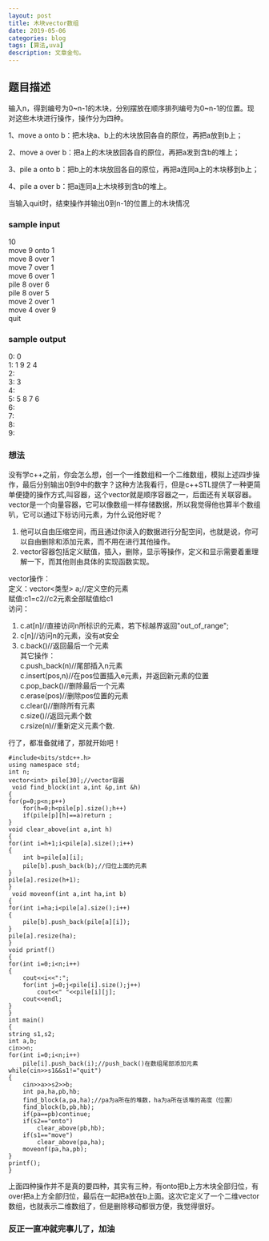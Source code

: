 ```yaml
---
layout: post
title: 木块vector数组
date: 2019-05-06
categories: blog
tags: [算法,uva]
description: 文章金句。
---
```

## 题目描述
输入n，得到编号为0~n-1的木块，分别摆放在顺序排列编号为0~n-1的位置。现对这些木块进行操作，操作分为四种。

1、move a onto b：把木块a、b上的木块放回各自的原位，再把a放到b上；

2、move a over b：把a上的木块放回各自的原位，再把a发到含b的堆上；

3、pile a onto b：把b上的木块放回各自的原位，再把a连同a上的木块移到b上；

4、pile a over b：把a连同a上木块移到含b的堆上。

当输入quit时，结束操作并输出0到n-1的位置上的木块情况

### sample input
10<br/>
move 9 onto 1<br/>
move 8 over 1<br/>
move 7 over 1<br/>
move 6 over 1<br/>
pile 8 over 6<br/>
pile 8 over 5<br/>
move 2 over 1<br/>
move 4 over 9<br/>
quit<br/>
### sample output
 0: 0<br/>
 1: 1 9 2 4<br/>
 2:<br/>
 3: 3<br/>
 4:<br/>
 5: 5 8 7 6<br/>
 6:<br/>
 7:<br/>
 8:<br/>
 9:<br/>

### 想法
没有学c++之前，你会怎么想，创一个一维数组和一个二维数组，模拟上述四步操作，最后分别输出0到9中的数字？这种方法我看行，但是c++STL提供了一种更简单便捷的操作方式,叫容器，这个vector就是顺序容器之一，后面还有关联容器。
vector是一个向量容器，它可以像数组一样存储数据，所以我觉得他也算半个数组叭，它可以通过下标访问元素，为什么说他好呢？
1. 他可以自由压缩空间，而且通过你读入的数据进行分配空间，也就是说，你可以自由删除和添加元素，而不用在进行其他操作。
2. vector容器包括定义赋值，插入，删除，显示等操作，定义和显示需要着重理解一下，而其他则由具体的实现函数实现。

vector操作：<br/>
定义：vector<类型> a;//定义空的元素<br/>
赋值:c1=c2//c2元素全部赋值给c1<br/>
访问：<br/>
1. c.at[n]//直接访问n所标识的元素，若下标越界返回"out_of_range";<br/>
2. c[n]//访问n的元素，没有at安全<br/>
3. c.back()//返回最后一个元素<br/>
其它操作：<br/>
c.push_back(n)//尾部插入n元素<br/>
c.insert(pos,n)//在pos位置插入e元素，并返回新元素的位置<br/>
c.pop_back()//删除最后一个元素<br/>
c.erase(pos)//删除pos位置的元素<br/>
c.clear()//删除所有元素<br/>
c.size()//返回元素个数<br/>
c.rsize(n)//重新定义元素个数.<br/>

行了，都准备就绪了，那就开始吧！<br/>

    #include<bits/stdc++.h>
    using namespace std;
    int n;
    vector<int> pile[30];//vector容器
     void find_block(int a,int &p,int &h)
    {
    for(p=0;p<n;p++)
        for(h=0;h<pile[p].size();h++)
        if(pile[p][h]==a)return ;
    }
    void clear_above(int a,int h)
    {
    for(int i=h+1;i<pile[a].size();i++)
    {
        int b=pile[a][i];
        pile[b].push_back(b);//归位上面的元素
    }
    pile[a].resize(h+1);
    }
     void moveonf(int a,int ha,int b)
    {
    for(int i=ha;i<pile[a].size();i++)
    {
        pile[b].push_back(pile[a][i]);
    }
    pile[a].resize(ha);
    }
    void printf()
    {
    for(int i=0;i<n;i++)
    {
        cout<<i<<":";
        for(int j=0;j<pile[i].size();j++)
            cout<<" "<<pile[i][j];
        cout<<endl;
    }
    }
    int main()
    {
    string s1,s2;
    int a,b;
    cin>>n;
    for(int i=0;i<n;i++)
        pile[i].push_back(i);//push_back()在数组尾部添加元素
    while(cin>>s1&&s1!="quit")
    {
        cin>>a>>s2>>b;
        int pa,ha,pb,hb;
        find_block(a,pa,ha);//pa为a所在的堆数，ha为a所在该堆的高度（位置）
        find_block(b,pb,hb);
        if(pa==pb)continue;
        if(s2=="onto")
            clear_above(pb,hb);
        if(s1=="move")
            clear_above(pa,ha);
        moveonf(pa,ha,pb);
    }
    printf();
    }


上面四种操作并不是真的要四种，其实有三种，有onto把b上方木块全部归位，有over把a上方全部归位，最后在一起把a放在b上面。这次它定义了一个二维vector数组，也就表示二维数组了，但是删除移动都很方便，我觉得很好。

### 反正一直冲就完事儿了，加油








